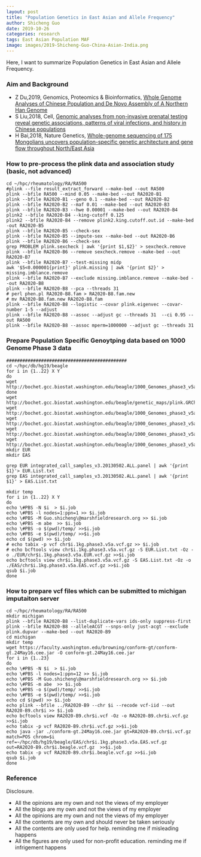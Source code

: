 ```yaml
---
layout: post
title: "Population Genetics in East Asian and Allele Frequency"
author: Shicheng Guo
date: 2019-10-26
categories: research
tags: East Asian Population MAF
image: images/2019-Shicheng-Guo-China-Asian-India.png	
---
```


Here, I want to summarize Population Genetics in East Asian and Allele Frequency. 


###  Aim and Background
* Z Du,2019, Genomics, Proteomics & Bioinformatics, [Whole Genome Analyses of Chinese Population and De Novo Assembly of A Northern Han Genome](https://www.ncbi.nlm.nih.gov/pubmed/31494266)
* S Liu,2018, Cell, [Genomic analyses from non-invasive prenatal testing reveal genetic associations, patterns of viral infections, and history in Chinese populations](https://www.ncbi.nlm.nih.gov/pubmed/30290141)
* H Bai,2018, Nature Genetics, [Whole-genome sequencing of 175 Mongolians uncovers population-specific genetic architecture and gene flow throughout North/East Asia](https://www.nature.com/articles/s41588-018-0250-5)


###  How to pre-process the plink data and association study (basic, not advanced)
```
cd ~/hpc/rheumatology/RA/RA500
#plink --file result_extract_forward --make-bed --out RA500
plink --bfile RA500 --mind 0.05 --make-bed --out RA2020-B1
plink --bfile RA2020-B1 --geno 0.1 --make-bed --out RA2020-B2
plink --bfile RA2020-B2 --maf 0.01 --make-bed --out RA2020-B3
plink --bfile RA2020-B3 --hwe 0.00001 --make-bed --out RA2020-B4
plink2 --bfile RA2020-B4 --king-cutoff 0.125
plink2 --bfile RA2020-B4 --remove plink2.king.cutoff.out.id --make-bed -out RA2020-B5
plink --bfile RA2020-B5 --check-sex
plink --bfile RA2020-B5 --impute-sex --make-bed --out RA2020-B6
plink --bfile RA2020-B6 --check-sex
grep PROBLEM plink.sexcheck | awk '{print $1,$2}' > sexcheck.remove
plink --bfile RA2020-B6 --remove sexcheck.remove --make-bed --out RA2020-B7
plink --bfile RA2020-B7 --test-missing midp 
awk '$5<0.000001{print}' plink.missing | awk '{print $2}' > missing.imblance.remove
plink --bfile RA2020-B7 --exclude missing.imblance.remove --make-bed --out RA2020-B8
plink --bfile RA2020-B8 --pca --threads 31
# perl phen.pl RA2020-B8.fam > RA2020-B8.fam.new
# mv RA2020-B8.fam.new RA2020-B8.fam
plink --bfile RA2020-B8 --logistic --covar plink.eigenvec --covar-number 1-5 --adjust
plink --bfile RA2020-B8 --assoc --adjust gc --threads 31  --ci 0.95 --out RA500
plink --bfile RA2020-B8 --assoc mperm=1000000 --adjust gc --threads 31
```

###  Prepare Population Specific Genoytping data based on 1000 Genome Phase 3 data
```
#############################################
cd ~/hpc/db/hg19/beagle
for i in {1..22} X Y
do
wget http://bochet.gcc.biostat.washington.edu/beagle/1000_Genomes_phase3_v5a/b37.vcf/chr$i.1kg.phase3.v5a.vcf.gz
done
wget http://bochet.gcc.biostat.washington.edu/beagle/genetic_maps/plink.GRCh37.map.zip
wget http://bochet.gcc.biostat.washington.edu/beagle/1000_Genomes_phase3_v5a/sample_info/20140625_related_individuals.txt
wget http://bochet.gcc.biostat.washington.edu/beagle/1000_Genomes_phase3_v5a/sample_info/integrated_call_male_samples_v3.20130502.ALL.panel
wget http://bochet.gcc.biostat.washington.edu/beagle/1000_Genomes_phase3_v5a/sample_info/integrated_call_samples.20130502.ALL.ped
wget http://bochet.gcc.biostat.washington.edu/beagle/1000_Genomes_phase3_v5a/sample_info/integrated_call_samples_v3.20130502.ALL.panel
mkdir EUR
mkdir EAS

grep EUR integrated_call_samples_v3.20130502.ALL.panel | awk '{print $1}'> EUR.List.txt
grep EAS integrated_call_samples_v3.20130502.ALL.panel | awk '{print $1}' > EAS.List.txt

mkdir temp
for i in {1..22} X Y
do
echo \#PBS -N $i  > $i.job
echo \#PBS -l nodes=1:ppn=1 >> $i.job
echo \#PBS -M Guo.shicheng\@marshfieldresearch.org >> $i.job
echo \#PBS -m abe  >> $i.job
echo \#PBS -o $(pwd)/temp/ >>$i.job
echo \#PBS -e $(pwd)/temp/ >>$i.job
echo cd $(pwd) >> $i.job
# echo tabix -p vcf chr$i.1kg.phase3.v5a.vcf.gz >> $i.job
# echo bcftools view chr$i.1kg.phase3.v5a.vcf.gz -S EUR.List.txt -Oz -o ./EUR/chr$i.1kg.phase3.v5a.EUR.vcf.gz >>$i.job
echo bcftools view chr$i.1kg.phase3.v5a.vcf.gz -S EAS.List.txt -Oz -o ./EAS/chr$i.1kg.phase3.v5a.EAS.vcf.gz >>$i.job
qsub $i.job
done
```


### How to prepare vcf files which can be submitted to michigan imputaiton server 
```
cd ~/hpc/rheumatology/RA/RA500
mkdir michigan
plink --bfile RA2020-B8 --list-duplicate-vars ids-only suppress-first
plink --bfile RA2020-B8 --alleleACGT --snps-only just-acgt --exclude plink.dupvar --make-bed --out RA2020-B9
cd michigan
mkdir temp
wget https://faculty.washington.edu/browning/conform-gt/conform-gt.24May16.cee.jar -O conform-gt.24May16.cee.jar
for i in {1..23} 
do
echo \#PBS -N $i  > $i.job
echo \#PBS -l nodes=1:ppn=12 >> $i.job
echo \#PBS -M Guo.shicheng\@marshfieldresearch.org >> $i.job
echo \#PBS -m abe  >> $i.job
echo \#PBS -o $(pwd)/temp/ >>$i.job
echo \#PBS -e $(pwd)/temp/ >>$i.job
echo cd $(pwd) >> $i.job
echo plink --bfile ../RA2020-B9 --chr $i --recode vcf-iid --out RA2020-B9.chr$i >> $i.job
echo bcftools view RA2020-B9.chr$i.vcf -Oz -o RA2020-B9.chr$i.vcf.gz >>$i.job
echo tabix -p vcf RA2020-B9.chr$i.vcf.gz >>$i.job
echo java -jar ./conform-gt.24May16.cee.jar gt=RA2020-B9.chr$i.vcf.gz match=POS chrom=$i ref=~/hpc/db/hg19/beagle/EAS/chr$i.1kg.phase3.v5a.EAS.vcf.gz  out=RA2020-B9.chr$i.beagle.vcf.gz  >>$i.job
echo tabix -p vcf RA2020-B9.chr$i.beagle.vcf.gz >>$i.job
qsub $i.job
done
```

###  Reference


Disclosure.
* All the opinions are my own and not the views of my employer
* All the blogs are my own and not the views of my employer
* All the opinions are my own and not the views of my employer
* All the contents are my own and should never be taken seriously
* All the contents are only used for help. reminding me if misleading happens
* All the figures are only used for non-profit education. reminding me if infrigement happens
